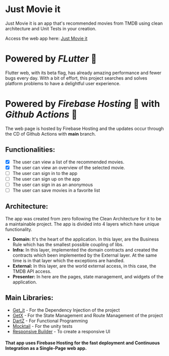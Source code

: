 # Just Movie it
Just Movie it is an app that's recommended movies from TMDB using clean architecture and Unit Tests in your creation. 

Access the web app here: [Just Movie it](https://just-movieit.web.app/)


# Powered by *FLutter* 💙
Flutter web, with its beta flag, has already amazing performance and fewer bugs every day. With a bit of effort, this project searches and solves platform problems to have a delightful user experience.

# Powered by *Firebase Hosting* 🧡 with *Github Actions* 🖤
The web page is hosted by Firebase Hosting and the updates occur through the CD of Github Actions with **main** branch.

## Functionalities:
- [x] The user can view a list of the recommended movies.
- [x] The user can view an overview of the selected movie.
- [ ] The user can sign in to the app 
- [ ] The user can sign up on the app
- [ ] The user can sign in as an anonymous
- [ ] The user can save movies in a favorite list

## Architecture:
The app was created from zero following the Clean Architecture for it to be a maintainable project. The app is divided into 4 layers which have unique functionality.
- **Domain:** It's the heart of the application. In this layer, are the Business Rule which has the smallest possible coupling of libs.
- **Infra:**  In this layer, implemented the domain contracts and created the contracts which been implemented by the External layer. At the same time is in that layer which the exceptions are handled.
- **External:** In this layer, are the world external access, in this case, the TMDB API access.
- **Presenter:** In here are the pages, state management, and widgets of the application.

## Main Libraries:
- [Get_it](https://pub.dev/packages/get_it) - For the Dependency Injection of the project
- [GetX](https://pub.dev/packages/get) - For the State Management and Route Management of the project
- [DartZ](https://pub.dev/packages/dartz) - For Functional Programming
- [Mocktail](https://pub.dev/packages/mocktail) - For the unity tests
- [Responsive Builder](https://pub.dev/packages/responsive_builder) - To create a responsive UI

#### That app uses Firebase Hosting for the fast deployment and  Continuous Integration as a Single-Page web app.
